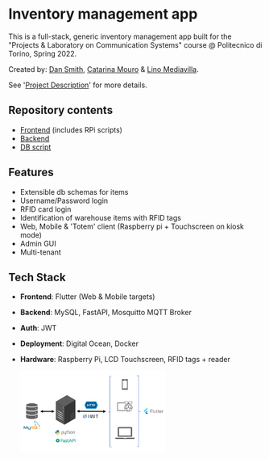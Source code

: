 # Inventory management app

This is a full-stack, generic inventory management app built for the "Projects & Laboratory on Communication Systems" course @ Politecnico di Torino, Spring 2022. 

Created by: [Dan Smith](https://github.com/dansmith5764), [Catarina Mouro](https://github.com/CatarinaMouro) & [Lino Mediavilla](https://github.com/linomp).

See '[Project Description](./project_description.pdf)' for more details.

## Repository contents
- [Frontend](./inventory-client/) (includes RPi scripts)
- [Backend](./inventory-backend/) 
- [DB script](./db-scripts/)


## Features
- Extensible db schemas for items
- Username/Password login
- RFID card login
- Identification of warehouse items with RFID tags
- Web, Mobile & 'Totem' client (Raspberry pi + Touchscreen on kiosk mode)
- Admin GUI
- Multi-tenant

## Tech Stack
- **Frontend**: Flutter (Web & Mobile targets)
- **Backend**: MySQL, FastAPI, Mosquitto MQTT Broker
- **Auth**: JWT
- **Deployment**: Digital Ocean, Docker
- **Hardware**: Raspberry Pi, LCD Touchscreen, RFID tags + reader

    <img src="./architecture.png" width="60%">
